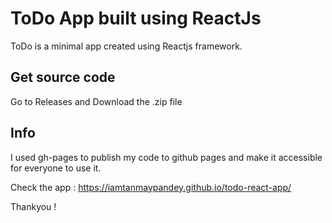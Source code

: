 # ToDo App built using ReactJs
ToDo is a minimal app created using Reactjs framework.

## Get source code
Go to Releases and Download the .zip file


## Info
I used gh-pages to publish my code to github pages and make it accessible for everyone to use it.

Check the app : https://iamtanmaypandey.github.io/todo-react-app/


Thankyou !
